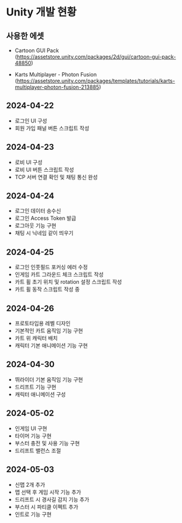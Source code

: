 # Unity 개발 현황

## 사용한 에셋
- Cartoon GUI Pack (https://assetstore.unity.com/packages/2d/gui/cartoon-gui-pack-48850)

- Karts Multiplayer - Photon Fusion (https://assetstore.unity.com/packages/templates/tutorials/karts-multiplayer-photon-fusion-213885)

## 2024-04-22

- 로그인 UI 구성
- 회원 가입 패널 버튼 스크립트 작성

## 2024-04-23

- 로비 UI 구성
- 로비 UI 버튼 스크립트 작성 
- TCP 서버 연결 확인 및 채팅 통신 완성

## 2024-04-24

- 로그인 데이터 송수신
- 로그인 Access Token 발급
- 로그아웃 기능 구현
- 채팅 시 닉네임 같이 띄우기

## 2024-04-25

- 로그인 인풋필드 포커싱 에러 수정
- 인게임 카트 그라운드 체크 스크립트 작성
- 카트 휠 초기 위치 및 rotation 설정 스크립트 작성
- 카트 휠 동작 스크립트 작성 중

## 2024-04-26

- 프로토타입용 레벨 디자인
- 기본적인 카트 움직임 기능 구현
- 카트 위 캐릭터 배치
- 캐릭터 기본 애니메이션 기능 구현

## 2024-04-30

- 뛰라이더 기본 움직임 기능 구현
- 드리프트 기능 구현
- 캐릭터 애니메이션 구성

## 2024-05-02

- 인게임 UI 구현
- 타이머 기능 구현
- 부스터 충전 및 사용 기능 구현
- 드리프트 밸런스 조절

## 2024-05-03

- 신맵 2개 추가
- 맵 선택 후 게임 시작 기능 추가
- 드리프트 시 경사길 감지 기능 추가
- 부스터 시 파티클 이펙트 추가
- 인트로 기능 구현